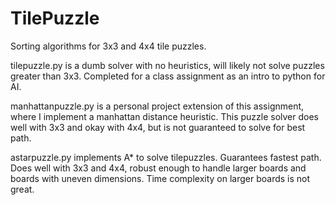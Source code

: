 # TilePuzzle

Sorting algorithms for 3x3 and 4x4 tile puzzles.

tilepuzzle.py is a dumb solver with no heuristics, will likely not solve puzzles greater than 3x3. Completed for a class assignment as an intro to python for AI.

manhattanpuzzle.py is a personal project extension of this assignment, where I implement a manhattan distance heuristic. 
This puzzle solver does well with 3x3 and okay with 4x4, but is not guaranteed to solve for best path.

astarpuzzle.py implements A* to solve tilepuzzles. Guarantees fastest path. Does well with 3x3 and 4x4, robust enough to handle larger boards and boards with uneven dimensions. Time complexity on larger boards is not great.